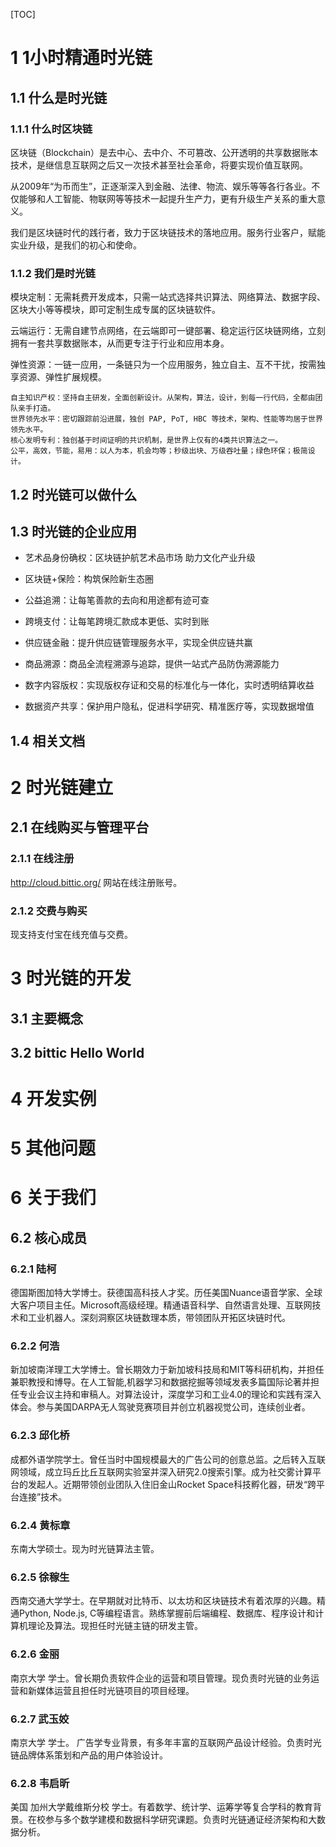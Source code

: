[TOC]


# 1 1小时精通时光链

## 1.1  什么是时光链

### 1.1.1 什么时区块链

区块链（Blockchain）是去中心、去中介、不可篡改、公开透明的共享数据账本技术，是继信息互联网之后又一次技术甚至社会革命，将要实现价值互联网。

从2009年“为币而生”，正逐渐深入到金融、法律、物流、娱乐等等各行各业。不仅能够和人工智能、物联网等等技术一起提升生产力，更有升级生产关系的重大意义。

我们是区块链时代的践行者，致力于区块链技术的落地应用。服务行业客户，赋能实业升级，是我们的初心和使命。

### 1.1.2  我们是时光链

模块定制：无需耗费开发成本，只需一站式选择共识算法、网络算法、数据字段、区块大小等等模块，即可定制生成专属的区块链软件。

云端运行：无需自建节点网络，在云端即可一键部署、稳定运行区块链网络，立刻拥有一套共享数据账本，从而更专注于行业和应用本身。

弹性资源：一链一应用，一条链只为一个应用服务，独立自主、互不干扰，按需独享资源、弹性扩展规模。

    自主知识产权：坚持自主研发，全面创新设计。从架构，算法，设计，到每一行代码，全都由团队亲手打造。
    世界领先水平：密切跟踪前沿进展，独创 PAP, PoT, HBC 等技术，架构、性能等均居于世界领先水平。 
    核心发明专利：独创基于时间证明的共识机制，是世界上仅有的4类共识算法之一。
    公平，高效，节能，易用：以人为本，机会均等；秒级出块、万级吞吐量；绿色环保；极简设计。


## 1.2  时光链可以做什么


## 1.3  时光链的企业应用


* 艺术品身份确权：区块链护航艺术品市场 助力文化产业升级

* 区块链+保险：构筑保险新生态圈

* 公益追溯：让每笔善款的去向和用途都有迹可查

* 跨境支付：让每笔跨境汇款成本更低、实时到账

* 供应链金融：提升供应链管理服务水平，实现全供应链共赢

* 商品溯源：商品全流程溯源与追踪，提供一站式产品防伪溯源能力

* 数字内容版权：实现版权存证和交易的标准化与一体化，实时透明结算收益

* 数据资产共享：保护用户隐私，促进科学研究、精准医疗等，实现数据增值


## 1.4  相关文档

#  2 时光链建立

## 2.1  在线购买与管理平台

### 2.1.1 在线注册

http://cloud.bittic.org/ 网站在线注册账号。

### 2.1.2 交费与购买

现支持支付宝在线充值与交费。


#  3 时光链的开发

## 3.1  主要概念

## 3.2  bittic Hello World

#  4 开发实例

#  5 其他问题

#  6 关于我们

## 6.2 核心成员

### 6.2.1  陆柯

德国斯图加特大学博士。获德国高科技人才奖。历任美国Nuance语音学家、全球大客户项目主任。Microsoft高级经理。精通语音科学、自然语言处理、互联网技术和工业机器人。深刻洞察区块链数理本质，带领团队开拓区块链时代。

### 6.2.2 何浩

新加坡南洋理工大学博士。曾长期效力于新加坡科技局和MIT等科研机构，并担任兼职教授和博导。在人工智能,机器学习和数据挖掘等领域发表多篇国际论著并担任专业会议主持和审稿人。对算法设计，深度学习和工业4.0的理论和实践有深入体会。参与美国DARPA无人驾驶竞赛项目并创立机器视觉公司，连续创业者。

### 6.2.3  邱化桥

成都外语学院学士。曾任当时中国规模最大的广告公司的创意总监。之后转入互联网领域，成立玛丘比丘互联网实验室并深入研究2.0搜索引擎。成为社交雾计算平台的发起人。近期带领创业团队入住旧金山Rocket Space科技孵化器，研发“跨平台连接”技术。

### 6.2.4 黄标章

东南大学硕士。现为时光链算法主管。

### 6.2.5 徐稼生

西南交通大学学士。在早期就对比特币、以太坊和区块链技术有着浓厚的兴趣。精通Python, Node.js, C等编程语言。熟练掌握前后端编程、数据库、程序设计和计算机理论及算法。现担任时光链主链的研发主管。

### 6.2.6 金丽

南京大学 学士。曾长期负责软件企业的运营和项目管理。现负责时光链的业务运营和新媒体运营且担任时光链项目的项目经理。

### 6.2.7 武玉姣

南京大学 学士。 广告学专业背景，有多年丰富的互联网产品设计经验。负责时光链品牌体系策划和产品的用户体验设计。

### 6.2.8 韦启昕

美国 加州大学戴维斯分校 学士。有着数学、统计学、运筹学等复合学科的教育背景。在校参与多个数学建模和数据科学研究课题。负责时光链通证经济架构和大数据分析。
